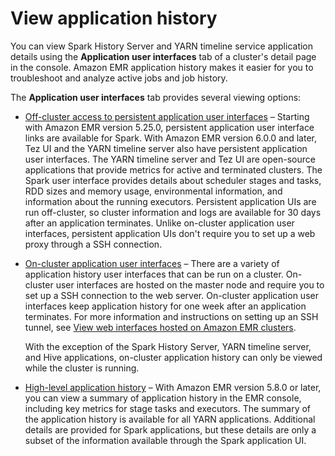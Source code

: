 # View application history<a name="emr-cluster-application-history"></a>

You can view Spark History Server and YARN timeline service application details using the **Application user interfaces** tab of a cluster's detail page in the console\. Amazon EMR application history makes it easier for you to troubleshoot and analyze active jobs and job history\. 

The **Application user interfaces** tab provides several viewing options:
+ [Off\-cluster access to persistent application user interfaces](https://docs.aws.amazon.com/emr/latest/ManagementGuide/app-history-spark-UI.html) – Starting with Amazon EMR version 5\.25\.0, persistent application user interface links are available for Spark\. With Amazon EMR version 6\.0\.0 and later, Tez UI and the YARN timeline server also have persistent application user interfaces\. The YARN timeline server and Tez UI are open\-source applications that provide metrics for active and terminated clusters\. The Spark user interface provides details about scheduler stages and tasks, RDD sizes and memory usage, environmental information, and information about the running executors\. Persistent application UIs are run off\-cluster, so cluster information and logs are available for 30 days after an application terminates\. Unlike on\-cluster application user interfaces, persistent application UIs don't require you to set up a web proxy through a SSH connection\.
+ [On\-cluster application user interfaces](https://docs.aws.amazon.com/emr/latest/ManagementGuide/emr-web-interfaces.html) – There are a variety of application history user interfaces that can be run on a cluster\. On\-cluster user interfaces are hosted on the master node and require you to set up a SSH connection to the web server\. On\-cluster application user interfaces keep application history for one week after an application terminates\. For more information and instructions on setting up an SSH tunnel, see [View web interfaces hosted on Amazon EMR clusters](emr-web-interfaces.md)\.

  With the exception of the Spark History Server, YARN timeline server, and Hive applications, on\-cluster application history can only be viewed while the cluster is running\.
+ [High\-level application history](https://docs.aws.amazon.com/emr/latest/ManagementGuide/app-history-summary.html) – With Amazon EMR version 5\.8\.0 or later, you can view a summary of application history in the EMR console, including key metrics for stage tasks and executors\. The summary of the application history is available for all YARN applications\. Additional details are provided for Spark applications, but these details are only a subset of the information available through the Spark application UI\. 